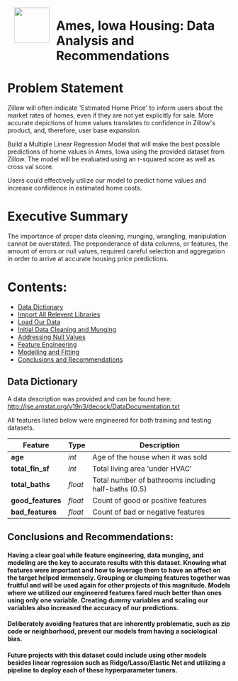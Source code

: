 <img src="http://imgur.com/1ZcRyrc.png" style="float: left; margin: 15px; height: 80px">

# Ames, Iowa Housing: Data Analysis and Recommendations

# Problem Statement

Zillow will often indicate 'Estimated Home Price' to inform users about the market rates of homes, even if they are not yet explicitly for sale. More accurate depictions of home values translates to confidence in Zillow's product, and, therefore, user base expansion.

Build a Multiple Linear Regression Model that will make the best possible predictions of home values in Ames, Iowa using the provided dataset from Zillow. The model will be evaluated using an r-squared score as well as cross val score. 

Users could effectively utilize our model to predict home values and increase confidence in estimated home costs.

# Executive Summary

The importance of proper data cleaning, munging, wrangling, manipulation cannot be overstated. The preponderance of data columns, or features, the amount of errors or null values, required careful selection and aggregation in order to arrive at accurate housing price predictions. 

# Contents:

- [Data Dictionary](#Data-Dictionary)
- [Import All Relevent Libraries](#Import-All-Relevant-Libraries)
- [Load Our Data](#Load-Our-Data)
- [Initial Data Cleaning and Munging](#Initial-Data-Cleaning-And-Munging)
- [Addressing Null Values](#Addressing-Null-Values)
- [Feature Engineering](#Feature-Engineering)
- [Modelling and Fitting](#Modelling-and-Fitting)
- [Conclusions and Recommendations](#Conclusions-and-Recommendations)

## Data Dictionary

A data description was provided and can be found here: http://jse.amstat.org/v19n3/decock/DataDocumentation.txt

All features listed below were engineered for both training and testing datasets.

|Feature|Type|Description|
|---|---|---|
|**age**|*int*| Age of the house when it was sold 
|**total_fin_sf**|*int*| Total living area 'under HVAC' 
|**total_baths**|*float*| Total number of bathrooms including half-baths (0.5)
|**good_features**|*float*| Count of good or positive features 
|**bad_features**|*float*| Count of bad or negative features

## Conclusions and Recommendations:

#### Having a clear goal while feature engineering, data munging, and modeling are the key to accurate results with this dataset. Knowing what features were important and how to leverage them to have an affect on the target helped immensely. Grouping or clumping features together was fruitful and will be used again for other projects of this magnitude. Models where we utilized our engineered features fared much better than ones using only one variable. Creating dummy variables and scaling our variables also increased the accuracy of our predictions. 
#### Deliberately avoiding features that are inherently problematic, such as zip code or neighborhood, prevent our models from having a sociological bias. 
#### Future projects with this dataset could include using other models besides linear regression such as Ridge/Lasso/Elastic Net and utilizing a pipeline to deploy each of these hyperparameter tuners. 